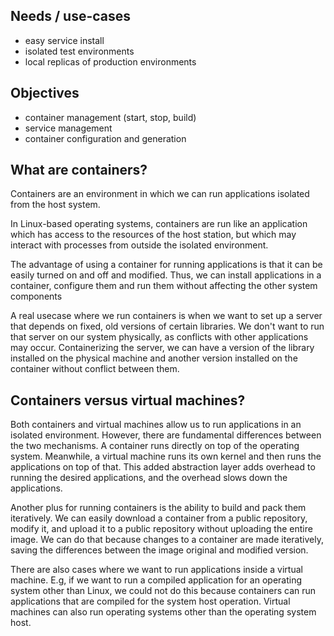## Needs / use-cases

* easy service install
* isolated test environments
* local replicas of production environments

## Objectives

* container management (start, stop, build)
* service management
* container configuration and generation

## What are containers?

Containers are an environment in which we can run applications isolated from the host system.

In Linux-based operating systems, containers are run like an application
which has access to the resources of the host station, but which may interact with processes from
outside the isolated environment.

The advantage of using a container for running applications is that it can be easily turned on and off
and modified. Thus, we can install applications in a container, configure them
and run them without affecting the other system components

A real usecase where we run containers is when we want to set up a server that depends on
fixed, old versions of certain libraries. We don't want to run that server on our system
physically, as conflicts with other applications may occur. Containerizing the server, we can have a
version of the library installed on the physical machine and another version installed on the
container without conflict between them.

## Containers versus virtual machines?

Both containers and virtual machines allow us to run applications in an isolated environment.
However, there are fundamental differences between the two mechanisms.
A container runs directly on top of the operating system.
Meanwhile, a virtual machine runs its own kernel and then runs the applications on top of that.
This added abstraction layer adds overhead to running the desired applications, and the overhead slows down  the applications.

Another plus for running containers is the ability to build and pack them iteratively.
We can easily download a container from a public repository, modify it, and
upload it to a public repository without uploading the entire image. We can do that because
changes to a container are made iteratively, saving the differences between the image
original and modified version.

There are also cases where we want to run applications inside a virtual machine. E.g,
if we want to run a compiled application for an operating system other than Linux, we
could not do this because containers can run applications that are compiled for the system
host operation. Virtual machines can also run operating systems other than the operating system
host.
